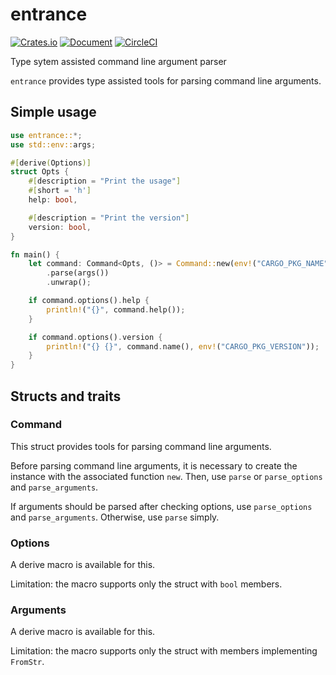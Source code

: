 entrance
========

[![Crates.io](https://img.shields.io/crates/v/entrance.svg)](https://crates.io/crates/entrance)
[![Document](https://docs.rs/entrance/badge.svg)](https://docs.rs/entrance)
[![CircleCI](https://circleci.com/gh/0ncorhynchus/entrance.svg?style=svg)](https://circleci.com/gh/0ncorhynchus/entrance)

Type sytem assisted command line argument parser

`entrance` provides type assisted tools for parsing command line arguments.

Simple usage
------------

```rust
use entrance::*;
use std::env::args;

#[derive(Options)]
struct Opts {
    #[description = "Print the usage"]
    #[short = 'h']
    help: bool,

    #[description = "Print the version"]
    version: bool,
}

fn main() {
    let command: Command<Opts, ()> = Command::new(env!("CARGO_PKG_NAME"))
        .parse(args())
        .unwrap();

    if command.options().help {
        println!("{}", command.help());
    }

    if command.options().version {
        println!("{} {}", command.name(), env!("CARGO_PKG_VERSION"));
    }
}
```

Structs and traits
------------------

### Command

This struct provides tools for parsing command line arguments.

Before parsing command line arguments, it is necessary to create the instance
with the associated function `new`.
Then, use `parse` or `parse_options` and `parse_arguments`.

If arguments should be parsed after checking options, use `parse_options` and `parse_arguments`.
Otherwise, use `parse` simply.

### Options

A derive macro is available for this.

Limitation: the macro supports only the struct with `bool` members.

### Arguments

A derive macro is available for this.

Limitation: the macro supports only the struct with members implementing `FromStr`.

